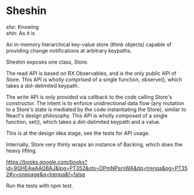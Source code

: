 # Sheshin #

_she_: Knowing  
_shin_: As it is

An in-memory hierarchical key-value store (think objects) capable of providing change notifications at arbitrary keypaths.

Sheshin exposes one class, Store.

The read API is based on RX Observables, and is the only public API of Store. This API is wholly comprised of a single function, observe(), which takes a dot-delimited keypath.

The write API is only provided via callback to the code calling Store's constructor. The intent is to enforce unidirectional data flow (any mutation to a Store's state is mediated by the code instantiating the Store), similar to React's design philosophy. This API is wholly composed of a single function, set(), which takes a dot-delimited keypath and a value.

This is at the design idea stage, see the tests for API usage.

Internally, Store very thinly wraps an instance of Backing, which does the heavy lifting.

https://books.google.com/books?id=9QHEAwAAQBAJ&lpg=PT352&ots=DPmNPsrnWA&dq=trenpa&pg=PT352#v=onepage&q=trenpa&f=false

Run the tests with npm test.

